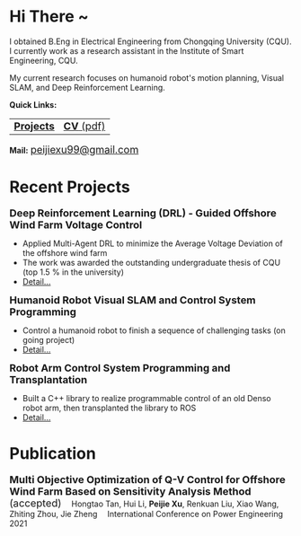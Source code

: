 <script>
	var _hmt = _hmt || [];
	(function () {
		var hm = document.createElement("script");
		hm.src = "https://hm.baidu.com/hm.js?7b209b2fdcb7fe3b26b9d3bfdaef9479";
		var s = document.getElementsByTagName("script")[0];
		s.parentNode.insertBefore(hm, s);
	})();
</script>

# Hi There ~

I obtained B.Eng in Electrical Engineering from Chongqing University (CQU). I currently work as a research assistant in
the Institute of Smart Engineering, CQU.

My current research focuses on humanoid robot's motion planning, Visual SLAM, and Deep Reinforcement Learning.

**Quick Links:**

<table border="0">
	<tr>
		<td>
			<a href="Projects_Details/Projects_index.html">
				<font size=4> <b>Projects</b></font>
			</a>
		</td>
		<td>
			<a href="CV_ECE_Xu,Peijei.pdf" target="Peijie Xu's CV">
				<font size=4> <b>CV</b> (pdf)</font>
			</a>
		</td>
	</tr>

</table>


**Mail:** <font size=4>peijiexu99@gmail.com</font>



# Recent Projects

<font size=4> <b>Deep Reinforcement Learning (DRL) - Guided Offshore Wind Farm Voltage Control</b> </font>

* Applied Multi-Agent DRL to minimize the Average Voltage Deviation of the offshore wind farm
* The work was awarded the outstanding undergraduate thesis of CQU (top 1.5 % in the university)
* <a href="Projects_Details/1_underguaduate_thesis.html" target="_blank_">Detail...</a>

<font size=4> <b>Humanoid Robot Visual SLAM and Control System Programming</b> </font>

* Control a humanoid robot to finish a sequence of challenging tasks (on going project)
* <a href="Projects_Details/4_Roban.html" target="_blank_">Detail...</a>

<font size=4> <b>Robot Arm Control System Programming and Transplantation</b> </font>

* Built a C++ library to realize programmable control of an old Denso robot arm, then transplanted the library to ROS
* <a href="Projects_Details/5_denso_arm.html" target="_blank_">Detail...</a>




# Publication

<font size=4> <b>Multi Objective Optimization of Q-V Control for Offshore Wind Farm Based on Sensitivity Analysis
		Method</b> (accepted)</font>
&emsp;Hongtao Tan, Hui Li, **Peijie Xu**, Renkuan Liu, Xiao Wang, Zhiting Zhou, Jie Zheng
&emsp;International Conference on Power Engineering 2021